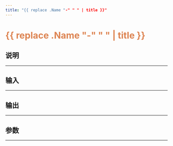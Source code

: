 ```yaml
---
title: "{{ replace .Name "-" " " | title }}"
---
```


# <font color="#DD8452"> {{ replace .Name "-" " " | title }} </font>



## 说明
---


## 输入
---


## 输出
---


## 参数
---

